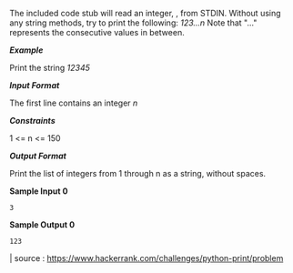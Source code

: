 The included code stub will read an integer, , from STDIN.
Without using any string methods, try to print the following:
_123...n_
Note that "..." represents the consecutive values in between.

***Example***

Print the string _12345_

***Input Format***

The first line contains an integer _n_

***Constraints***

1 <= n <= 150

***Output Format***

Print the list of integers from 1 through n as a string, without spaces.

**Sample Input 0**

```3```


**Sample Output 0**

```123```

| source : https://www.hackerrank.com/challenges/python-print/problem
